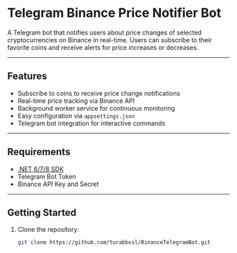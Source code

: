 # Telegram Binance Price Notifier Bot

A Telegram bot that notifies users about price changes of selected cryptocurrencies on Binance in real-time. Users can subscribe to their favorite coins and receive alerts for price increases or decreases.

---

## Features

- Subscribe to coins to receive price change notifications  
- Real-time price tracking via Binance API  
- Background worker service for continuous monitoring  
- Easy configuration via `appsettings.json`  
- Telegram bot integration for interactive commands

---

## Requirements

- [.NET 6/7/8 SDK](https://dotnet.microsoft.com/download)  
- Telegram Bot Token  
- Binance API Key and Secret

---

## Getting Started

1. Clone the repository:
   ```bash
   git clone https://github.com/turabbxsl/BinanceTelegramBot.git

